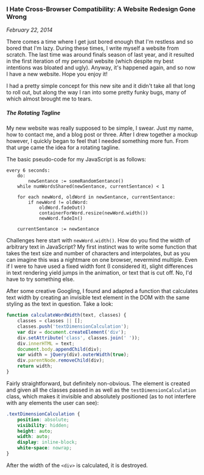 ### I Hate Cross-Browser Compatibility: A Website Redesign Gone Wrong

*February 22, 2014*

There comes a time where I get just bored enough that I'm restless and so bored that I'm lazy.  During these times, I write myself a website from scratch.  The last time was around finals season of last year, and it resulted in the first iteration of my personal website (which despite my best intentions was bloated and ugly).  Anyway, it's happened again, and so now I have a new website. Hope you enjoy it!

I had a pretty simple concept for this new site and it didn't take all that long to roll out, but along the way I ran into some pretty funky bugs, many of which almost brought me to tears.

##### The Rotating Tagline

My new website was really supposed to be simple, I swear.  Just my name, how to contact me, and a blog post or three.  After I drew together a mockup however, I quickly began to feel that I needed something more fun.  From that urge came the idea for a rotating tagline.  

The basic pseudo-code for my JavaScript is as follows:

``` pseudocode
every 6 seconds:
    do:
        newSentance := someRandomSentance()
    while numWordsShared(newSentance, currentSentance) < 1

    for each newWord, oldWord in newSentance, currentSentance:
        if newWord != oldWord:
            oldWord.fadeOut()
            containerForWord.resize(newWord.width())
            newWord.fadeIn()

    currentSentance := newSentance
```

Challenges here start with `newWord.width()`.  How do you find the width of arbitrary text in JavaScript?  My first instinct was to write some function that takes the text size and number of characters and interpolates, but as you can imagine this was a nightmare on one browser, nevermind multiple.  Even if I were to have used a fixed width font (I considered it), slight differences in text rendering yield jumps in the animation, or text that is cut off.  No, I'd have to try something else.  

After some creative Googling, I found and adapted a function that calculates text width by creating an invisible text element in the DOM with the same styling as the text in question. Take a look:

```javascript
function calculateWordWidth(text, classes) {
    classes = classes || [];
    classes.push('textDimensionCalculation');
    var div = document.createElement('div');
    div.setAttribute('class', classes.join(' '));
    div.innerHTML = text;
    document.body.appendChild(div);
    var width = jQuery(div).outerWidth(true);
    div.parentNode.removeChild(div);
    return width;
}
```

Fairly straightforward, but definitely non-obvious.  The element is created and given all the classes passed in as well as the `testDimensionCalculation` class, which makes it invisible and absolutely positioned (as to not interfere with any elements the user can see):

```css
.textDimensionCalculation {
    position: absolute;
    visibility: hidden;
    height: auto;
    width: auto;
    display: inline-block;
    white-space: nowrap;
}
```

After the width of the `<div>` is calculated, it is destroyed. 

